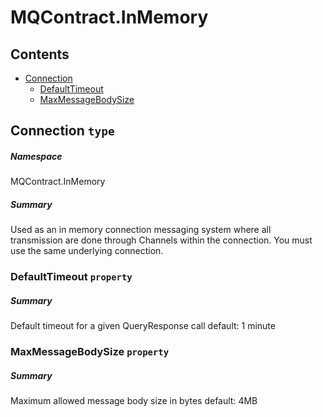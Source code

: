 <a name='assembly'></a>
# MQContract.InMemory

## Contents

- [Connection](#T-MQContract-InMemory-Connection 'MQContract.InMemory.Connection')
  - [DefaultTimeout](#P-MQContract-InMemory-Connection-DefaultTimeout 'MQContract.InMemory.Connection.DefaultTimeout')
  - [MaxMessageBodySize](#P-MQContract-InMemory-Connection-MaxMessageBodySize 'MQContract.InMemory.Connection.MaxMessageBodySize')

<a name='T-MQContract-InMemory-Connection'></a>
## Connection `type`

##### Namespace

MQContract.InMemory

##### Summary

Used as an in memory connection messaging system where all transmission are done through Channels within the connection.  You must use the same underlying connection.

<a name='P-MQContract-InMemory-Connection-DefaultTimeout'></a>
### DefaultTimeout `property`

##### Summary

Default timeout for a given QueryResponse call
default: 1 minute

<a name='P-MQContract-InMemory-Connection-MaxMessageBodySize'></a>
### MaxMessageBodySize `property`

##### Summary

Maximum allowed message body size in bytes
default: 4MB
